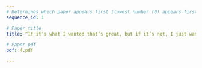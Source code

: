 ```yaml
---
# Determines which paper appears first (lowest number (0) appears first)
sequence_id: 1

# Paper title
title: “If it’s what I wanted that’s great, but if it’s not, I just wasted time”: Examining the perceived costs/benefits of ML-enhanced developer tooling.

# Paper pdf
pdf: 4.pdf

---
```

